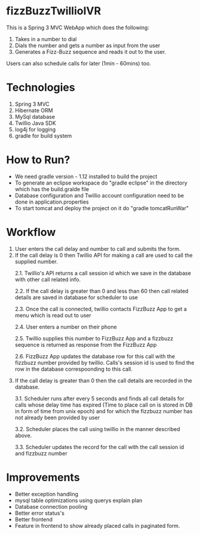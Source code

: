 fizzBuzzTwillioIVR
==================

This is a Spring 3 MVC WebApp which does the following:<br />
1) Takes in a number to dial <br />
2) Dials the number and gets a number as input from the user <br />
3) Generates a Fizz-Buzz sequence and reads it out to the user. <br />

Users can also schedule calls for later (1min - 60mins) too.

Technologies
======================
<ol>
   <li>Spring 3 MVC</li>
   <li>Hibernate ORM</li>
   <li>MySql database</li>
   <li>Twillio Java SDK</li>
   <li>log4j for logging</li>
   <li>gradle for build system</li>
</ol>

How to Run?
=====================
<ul>
<li> We need gradle version - 1.12 installed to build the project</li>
<li> To generate an eclipse workspace do "gradle eclipse" in the directory which has the build.gralde file</li>
<li> Database configuration and Twillio account configuration need to be done in application.properties</li>
<li> To start tomcat and deploy the project on it do "gradle tomcatRunWar"</li>
</ul>


Workflow
=====================
<ol>
<li> User enters the call delay and number to call and submits the form.</li>
<li> If the call delay is 0 then Twillio API for making a call are used to call the supplied number.
<p>2.1. Twillio's API returns a call session id which we save in the database with other call related info. </p>
<p>2.2. If the call delay is greater than 0 and less than 60 then call related details are saved in database for scheduler to use</p>
<p>2.3. Once the call is connected, twillio contacts FizzBuzz App to get a menu which is read out to user</p>
<p>2.4. User enters a number on their phone</p>
<p>2.5. Twillio supplies this number to FizzBuzz App and a fizzbuzz sequence is returned as response from the FizzBuzz App</p>
<p>2.6. FizzBuzz App updates the database row for this call with the fizzbuzz number provided by twillio. Calls's session id is used to find the row in the database correspoonding to this call.</p>
</li>
<li>If the call delay is greater than 0 then the call details are recorded in the database.<br />
<p>3.1. Scheduler runs after every 5 seconds and finds all call details for calls whose delay time has expired (Time to place call on is stored in DB in form of time from unix epoch) and for which the fizzbuzz number has not already been provided by user </p>
<p>3.2. Scheduler places the call using twillio in the manner described above.</p>
<p>3.3. Scheduler updates the record for the call with the call session id and fizzbuzz number</p>
</li>
</ol>


Improvements
======================
<ul>
   <li>Better exception handling</li>
   <li>mysql table optimizations using querys explain plan</li>
   <li>Database connection pooling</li>
   <li>Better error status's </li>
   <li>Better frontend</li>
   <li>Feature in frontend to show already placed calls in paginated form.</li>
</ul>
